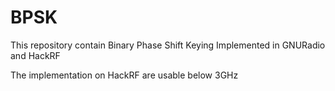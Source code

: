 # BPSK

This repository contain Binary Phase Shift Keying Implemented in GNURadio and HackRF

The implementation on HackRF are usable below 3GHz